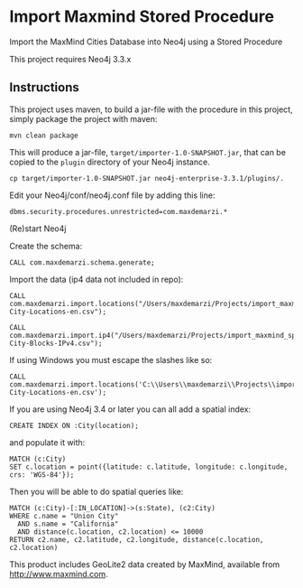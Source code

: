 # Import Maxmind Stored Procedure

Import the MaxMind Cities Database into Neo4j using a Stored Procedure

This project requires Neo4j 3.3.x

Instructions
------------ 

This project uses maven, to build a jar-file with the procedure in this
project, simply package the project with maven:

    mvn clean package

This will produce a jar-file, `target/importer-1.0-SNAPSHOT.jar`,
that can be copied to the `plugin` directory of your Neo4j instance.

    cp target/importer-1.0-SNAPSHOT.jar neo4j-enterprise-3.3.1/plugins/.


Edit your Neo4j/conf/neo4j.conf file by adding this line:

    dbms.security.procedures.unrestricted=com.maxdemarzi.*    
    
(Re)start Neo4j

Create the schema:

    CALL com.maxdemarzi.schema.generate;

Import the data (ip4 data not included in repo):

    CALL com.maxdemarzi.import.locations("/Users/maxdemarzi/Projects/import_maxmind_sproc/src/main/resources/data/GeoLite2-City-Locations-en.csv");

    CALL com.maxdemarzi.import.ip4("/Users/maxdemarzi/Projects/import_maxmind_sproc/src/main/resources/data/GeoLite2-City-Blocks-IPv4.csv");
    
        
If using Windows you must escape the slashes like so:

    CALL com.maxdemarzi.import.locations('C:\\Users\\maxdemarzi\\Projects\\import_maxmind_sproc\\src\\main\\resources\\data\\GeoLite2-City-Locations-en.csv');    
    
    
If you are using Neo4j 3.4 or later you can all add a spatial index:

    CREATE INDEX ON :City(location);
    
and populate it with:

    MATCH (c:City)
    SET c.location = point({latitude: c.latitude, longitude: c.longitude, crs: 'WGS-84'});
    
Then you will be able to do spatial queries like:

    MATCH (c:City)-[:IN_LOCATION]->(s:State), (c2:City)
    WHERE c.name = "Union City"
      AND s.name = "California"
      AND distance(c.location, c2.location) <= 10000
    RETURN c2.name, c2.latitude, c2.longitude, distance(c.location, c2.location)    
        
    
    
This product includes GeoLite2 data created by MaxMind, available from <a href="http://www.maxmind.com">http://www.maxmind.com</a>.      